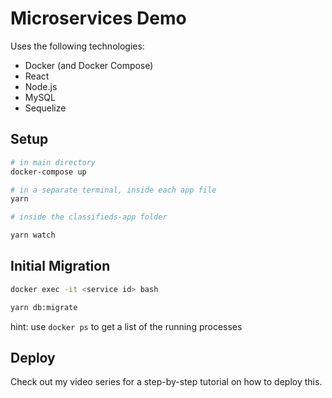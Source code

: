 # Microservices Demo

Uses the following technologies:

- Docker (and Docker Compose)
- React
- Node.js
- MySQL
- Sequelize

## Setup

```sh
# in main directory
docker-compose up

# in a separate terminal, inside each app file 
yarn

# inside the classifieds-app folder

yarn watch
```

## Initial Migration
```sh
docker exec -it <service id> bash

yarn db:migrate

```

hint: use `docker ps` to get a list of the running processes

## Deploy

Check out my video series for a step-by-step tutorial on how to deploy this.
